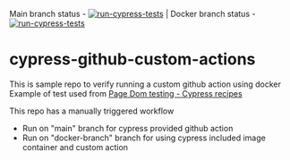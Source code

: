 Main branch status - [![run-cypress-tests](https://github.com/hrmeetsingh/cypress-github-custom-actions/actions/workflows/main.yml/badge.svg?branch=main)](https://github.com/hrmeetsingh/cypress-github-custom-actions/actions/workflows/main.yml) | Docker branch status - [![run-cypress-tests](https://github.com/hrmeetsingh/cypress-github-custom-actions/actions/workflows/main.yml/badge.svg?branch=docker-branch)](https://github.com/hrmeetsingh/cypress-github-custom-actions/actions/workflows/main.yml)


# cypress-github-custom-actions

This is sample repo to verify running a custom github action using docker 
Example of test used from [Page Dom testing - Cypress recipes](https://github.com/cypress-io/cypress-example-recipes/tree/master/examples/testing-dom__page-source)

This repo has a manually triggered workflow
- Run on "main" branch for cypress provided github action
- Run on "docker-branch" branch for using cypress included image container and custom action